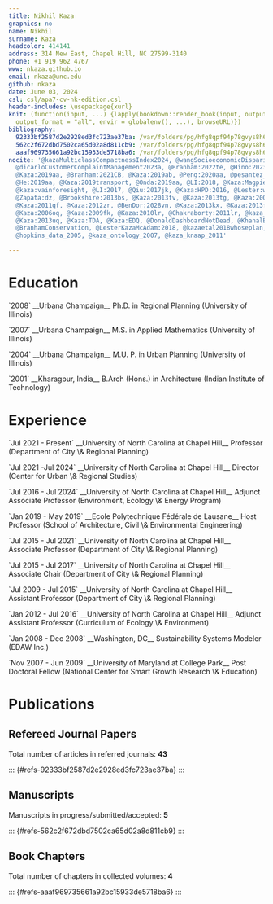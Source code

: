 ```yaml
---
title: Nikhil Kaza
graphics: no
name: Nikhil
surname: Kaza
headcolor: 414141
address: 314 New East, Chapel Hill, NC 27599-3140
phone: +1 919 962 4767
www: nkaza.github.io
email: nkaza@unc.edu
github: nkaza
date: June 03, 2024
csl: csl/apa7-cv-nk-edition.csl
header-includes: \usepackage{xurl}
knit: (function(input, ...) {lapply(bookdown::render_book(input, output_file = "docs/nkaza_CV",
  output_format = "all", envir = globalenv(), ...), browseURL)})
bibliography:
  92333bf2587d2e2928ed3fc723ae37ba: /var/folders/pg/hfg8qpf94p78gvys8h6mjlxr0000gn/T//RtmpPAJ8k4/file11a026769591d.yaml
  562c2f672dbd7502ca65d02a8d811cb9: /var/folders/pg/hfg8qpf94p78gvys8h6mjlxr0000gn/T//RtmpPAJ8k4/file11a02520a6cad.yaml
  aaaf969735661a92bc15933de5718ba6: /var/folders/pg/hfg8qpf94p78gvys8h6mjlxr0000gn/T//RtmpPAJ8k4/file11a025982e5d7.yaml
nocite: '@kazaMulticlassCompactnessIndex2024, @wangSocioeconomicDisparitiesActivitytravel2022,
  @dicarloCustomerComplaintManagement2023a, @Branham:2022te, @Hino:2023uq, @branhamRemovingFederalSubsidies2021,
  @Kaza:2019aa, @Branham:2021CB, @Kaza:2019ab, @Peng:2020aa, @pesantez_berglund_kaza,
  @He:2019aa, @Kaza:2019transport, @Onda:2019aa, @LI:2018, @Kaza:Magpie_India, @PengKaza:fruits,
  @kaza:vainforesight, @LI:2017, @Qiu:2017jk, @Kaza:HPD:2016, @Lester:wp:jo, @Kaza:wp:yo,
  @Zapata:dz, @Brookshire:2013bs, @Kaza:2013fv, @Kaza:2013tg, @Kaza:2009nx, @Kaza:2011dq,
  @Kaza:2011qf, @Kaza:2012zr, @BenDor:2028vn, @Kaza:2013kx, @Kaza:2013fk, @hopkins_representing_2005,
  @Kaza:2006oq, @Kaza:2009fk, @Kaza:2010lr, @Chakraborty:2011lr, @kaza_changing_2013,
  @Kaza:2013uq, @Kaza:TDA, @Kaza:EDQ, @DonaldDashboardNotDead, @KhanalEnergytransition,
  @BranhamConservation, @LesterKazaMcAdam:2018, @kazaetal2018whoseplan, @Becker:2020,
  @hopkins_data_2005, @kaza_ontology_2007, @kaza_knaap_2011'

---
```




<!--chapter:end:index.Rmd-->

# Education

<p>`2008`
__Urbana Champaign__ Ph.D. in Regional Planning (University of Illinois)
</p><p>`2007`
__Urbana Champaign__ M.S. in Applied Mathematics (University of Illinois)
</p><p>`2004`
__Urbana Champaign__ M.U. P. in Urban Planning (University of Illinois)
</p><p>`2001`
__Kharagpur, India__ B.Arch (Hons.) in Architecture (Indian Institute of Technology)
</p>

<!--chapter:end:education.Rmd-->

# Experience

<p>`Jul 2021 - Present`
__University of North Carolina at Chapel Hill__ Professor (Department of City \& Regional Planning)
</p><p>`Jul 2021 -Jul 2024`
__University of North Carolina at Chapel Hill__ Director (Center for Urban \& Regional Studies)
</p><p>`Jul 2016 - Jul 2024`
__University of North Carolina at Chapel Hill__ Adjunct Associate Professor (Environment, Ecology \& Energy Program)
</p><p>`Jan 2019 - May 2019`
__Ecole Polytechnique Fédérale de Lausane__ Host Professor (School of Architecture, Civil \& Environmental Engineering)
</p><p>`Jul 2015  - Jul 2021`
__University of North Carolina at Chapel Hill__ Associate Professor (Department of City \& Regional Planning)
</p><p>`Jul 2015  - Jul 2017`
__University of North Carolina at Chapel Hill__ Associate Chair (Department of City \& Regional Planning)
</p><p>`Jul 2009  - Jul 2015`
__University of North Carolina at Chapel Hill__ Assistant Professor (Department of City \& Regional Planning)
</p><p>`Jan 2012 - Jul 2016`
__University of North Carolina at Chapel Hill__ Adjunct Assistant Professor (Curriculum of Ecology \& Environment)
</p><p>`Jan 2008 - Dec 2008`
__Washington, DC__ Sustainability Systems Modeler (EDAW Inc.)
</p><p>`Nov 2007 - Jun 2009`
__University of Maryland at College Park__ Post Doctoral Fellow (National Center for Smart Growth Research \& Education)
</p>

<!--chapter:end:appointment.Rmd-->

# Publications





## Refereed Journal Papers



Total number of articles in referred journals:  **43**


::: {#refs-92333bf2587d2e2928ed3fc723ae37ba}
:::

## Manuscripts




Manuscripts in progress/submitted/accepted:  **5**


::: {#refs-562c2f672dbd7502ca65d02a8d811cb9}
:::

## Book Chapters



Total number of chapters in collected volumes:   **4**


::: {#refs-aaaf969735661a92bc15933de5718ba6}
:::


<!--chapter:end:publication.Rmd-->

